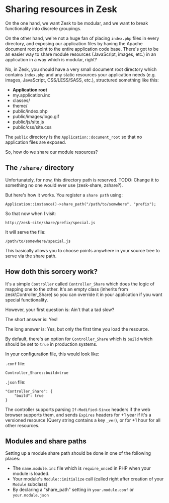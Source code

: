 # Sharing resources in Zesk

On the one hand, we want Zesk to be modular, and we want to break functionality into discrete groupings. 

On the other hand, we're not a huge fan of placing `index.php` files in every directory, and exposing our application files by having the Apache document root point to the entire application code base. There's got to be an easier way to share module resources (JavaScript, images, etc.) in an application in a way which is modular, right?

No, in Zesk, you should have a very small document root directory which contains `index.php` and any static resources your application needs (e.g. images, JavaScript, CSS/LESS/SASS, etc.), structured something like this:

- **Application root**
 - my.application.inc
 - classes/
 - theme/
 - public/index.php
 - public/images/logo.gif
 - public/js/site.js
 - public/css/site.css
 
The `public` directory is the `Application::document_root` so that no application files are exposed.

So, how do we share our module resources?

## The `/share/` directory

Unfortunately, for now, this directory path is reserved. TODO: Change it to something no one would ever use (zesk-share, zshare?).

But here's how it works. You register a `share path` using:

	Application::instance()->share_path("/path/to/somwhere", "prefix");
	
So that now when I visit:

	http://zesk-site/share/prefix/special.js
	
It will serve the file:

	/path/to/somewhere/special.js
	
This basically allows you to choose points anywhere in your source tree to serve via the share path.

## How doth this sorcery work?

It's a simple `Controller` called `Controller_Share` which does the logic of mapping one to the other. It's an empty class (inherits from zesk\Controller_Share) so you can override it in your application if you want special functionality.

However, your first question is: Ain't that a tad slow?

The short answer is: Yes! 

The long answer is: Yes, but only the first time you load the resource.

By default, there's an option for `Controller_Share` which is `build` which should be set to `true` in production systems.

In your configuration file, this would look like:

`.conf` file:

	Controller_Share::build=true
	
`.json` file:

	"Controller_Share": {
		"build": true
	}

The controller supports parsing `If-Modified-Since` headers if the web browser supports them, and sends `Expires` headers for +1 year if it's a versioned resource (Query string contains a key `_ver`), or for +1 hour for all other resources.

## Modules and share paths

Setting up a module share path should be done in one of the following places:

- The `name.module.inc` file which is `require_once`d in PHP when your module is loaded.
- Your module's `Module::initialize` call (called right after creation of your `Module` subclass)
- By declaring a "share_path" setting in `your.module.conf` or `your.module.json` 